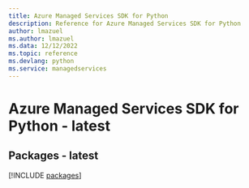 ```yaml
---
title: Azure Managed Services SDK for Python
description: Reference for Azure Managed Services SDK for Python
author: lmazuel
ms.author: lmazuel
ms.data: 12/12/2022
ms.topic: reference
ms.devlang: python
ms.service: managedservices
---
```

# Azure Managed Services SDK for Python - latest
## Packages - latest
[!INCLUDE [packages](managed-services-index.md)]